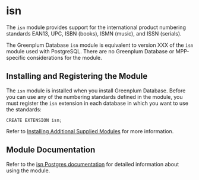 # isn 

The `isn` module provides support for the international product numbering standards EAN13, UPC, ISBN (books), ISMN (music), and ISSN (serials). 

The Greenplum Database `isn` module is equivalent to version XXX of the `isn` module used with PostgreSQL. There are no Greenplum Database or MPP-specific considerations for the module.

## <a id="topic_reg"></a>Installing and Registering the Module 

The `isn` module is installed when you install Greenplum Database. Before you can use any of the numbering standards defined in the module, you must register the `isn` extension in each database in which you want to use the standards:

```
CREATE EXTENSION isn;
```

Refer to [Installing Additional Supplied Modules](../../install_guide/install_modules.html) for more information.

## <a id="topic_info"></a>Module Documentation 

Refer to the [isn Postgres documentation](https://www.postgresql.org/docs/9.4/isn.html) for detailed information about using the module.